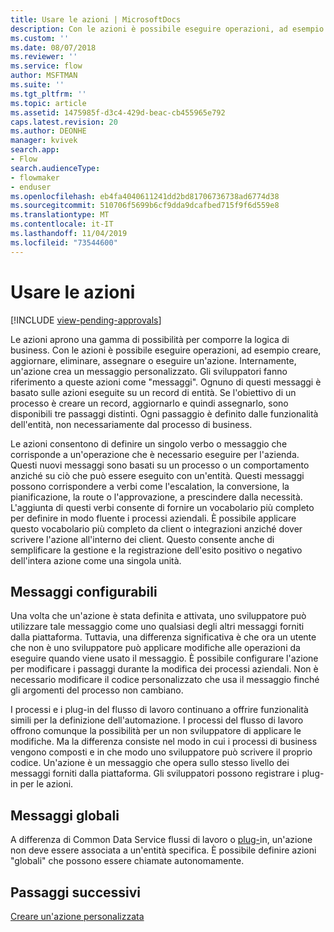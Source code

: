 ```yaml
---
title: Usare le azioni | MicrosoftDocs
description: Con le azioni è possibile eseguire operazioni, ad esempio creare, aggiornare, eliminare, assegnare o eseguire un'azione. Internamente, un'azione crea un messaggio personalizzato
ms.custom: ''
ms.date: 08/07/2018
ms.reviewer: ''
ms.service: flow
author: MSFTMAN
ms.suite: ''
ms.tgt_pltfrm: ''
ms.topic: article
ms.assetid: 1475985f-d3c4-429d-beac-cb455965e792
caps.latest.revision: 20
ms.author: DEONHE
manager: kvivek
search.app:
- Flow
search.audienceType:
- flowmaker
- enduser
ms.openlocfilehash: eb4fa4040611241dd2bd81706736738ad6774d38
ms.sourcegitcommit: 510706f5699b6cf9dda9dcafbed715f9f6d559e8
ms.translationtype: MT
ms.contentlocale: it-IT
ms.lasthandoff: 11/04/2019
ms.locfileid: "73544600"
---
```

# <a name="use-actions"></a>Usare le azioni
[!INCLUDE [view-pending-approvals](includes/cc-rebrand.md)]

Le azioni aprono una gamma di possibilità per comporre la logica di business. Con le azioni è possibile eseguire operazioni, ad esempio creare, aggiornare, eliminare, assegnare o eseguire un'azione. Internamente, un'azione crea un messaggio personalizzato. Gli sviluppatori fanno riferimento a queste azioni come "messaggi". Ognuno di questi messaggi è basato sulle azioni eseguite su un record di entità. Se l'obiettivo di un processo è creare un record, aggiornarlo e quindi assegnarlo, sono disponibili tre passaggi distinti. Ogni passaggio è definito dalle funzionalità dell'entità, non necessariamente dal processo di business.  
  
Le azioni consentono di definire un singolo verbo o messaggio che corrisponde a un'operazione che è necessario eseguire per l'azienda. Questi nuovi messaggi sono basati su un processo o un comportamento anziché su ciò che può essere eseguito con un'entità. Questi messaggi possono corrispondere a verbi come l'escalation, la conversione, la pianificazione, la route o l'approvazione, a prescindere dalla necessità. L'aggiunta di questi verbi consente di fornire un vocabolario più completo per definire in modo fluente i processi aziendali. È possibile applicare questo vocabolario più completo da client o integrazioni anziché dover scrivere l'azione all'interno dei client. Questo consente anche di semplificare la gestione e la registrazione dell'esito positivo o negativo dell'intera azione come una singola unità.  
  
<a name="BKMK_ConfigurableMessages"></a>   
## <a name="configurable-messages"></a>Messaggi configurabili  
 Una volta che un'azione è stata definita e attivata, uno sviluppatore può utilizzare tale messaggio come uno qualsiasi degli altri messaggi forniti dalla piattaforma. Tuttavia, una differenza significativa è che ora un utente che non è uno sviluppatore può applicare modifiche alle operazioni da eseguire quando viene usato il messaggio. È possibile configurare l'azione per modificare i passaggi durante la modifica dei processi aziendali. Non è necessario modificare il codice personalizzato che usa il messaggio finché gli argomenti del processo non cambiano.  
  
 I processi e i plug-in del flusso di lavoro continuano a offrire funzionalità simili per la definizione dell'automazione. I processi del flusso di lavoro offrono comunque la possibilità per un non sviluppatore di applicare le modifiche. Ma la differenza consiste nel modo in cui i processi di business vengono composti e in che modo uno sviluppatore può scrivere il proprio codice. Un'azione è un messaggio che opera sullo stesso livello dei messaggi forniti dalla piattaforma. Gli sviluppatori possono registrare i plug-in per le azioni.  
  
<a name="BKMK_GlobalMessages"></a>   
## <a name="global-messages"></a>Messaggi globali 
 
 A differenza di Common Data Service flussi di lavoro o [plug-](/powerapps/developer/common-data-service/apply-business-logic-with-code?branch=master#create-a-plug-in)in, un'azione non deve essere associata a un'entità specifica. È possibile definire azioni "globali" che possono essere chiamate autonomamente.

## <a name="next-steps"></a>Passaggi successivi

[Creare un'azione personalizzata](create-actions.md)  
  

